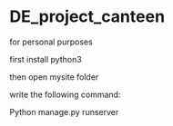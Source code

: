 # DE_project_canteen
for personal purposes

first install python3

then open mysite folder

write the following command:

Python manage.py runserver 




